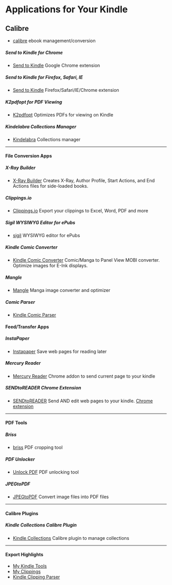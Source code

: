 # Applications for Your Kindle

## **Calibre**
* [calibre](http://calibre-ebook.com/) ebook management/conversion

##### **Send to Kindle for Chrome**

* [Send to Kindle](https://chrome.google.com/webstore/detail/ipkfnchcgalnafehpglfbommidgmalan) Google Chrome extension

##### **Send to Kindle for Firefox, Safari, IE**

* [Send to Kindle](http://www.klip.me/sendtokindle/) Firefox/Safari/IE/Chrome extension

##### **K2pdfopt for PDF Viewing**

* [K2pdfopt](http://www.willus.com/k2pdfopt/) Optimizes PDFs for viewing on Kindle

##### **Kindelabra Collections Manager**

* [Kindelabra](http://www.richardpeng.com/projects/kindelabra/) Collections manager

----

#### **File Conversion Apps**

##### **X-Ray Builder**

* [X-Ray Builder](http://www.mobileread.com/forums/showthread.php?t=245754) Creates X-Ray, Author Profile, Start Actions, and End Actions files for side-loaded books.

##### **Clippings.io**

* [Clippings.io](https://clippings.io/) Export your clippings to Excel, Word, PDF and more

##### **Sigil WYSIWYG Editor for ePubs**

* [sigil](http://sigil-ebook.com/) WYSIWYG editor for ePubs

##### **Kindle Comic Converter**

* [Kindle Comic Converter](http://kcc.iosphe.re/) Comic/Manga to Panel View MOBI converter. Optimize images for E-Ink displays.

##### **Mangle**

* [Mangle](https://foosoft.net/projects/mangle/) Manga image converter and optimizer

##### **Comic Parser**

* [Kindle Comic Parser](http://www.mobileread.mobi/forums/attachment.php?attachmentid=93418&d=1349401409)

#### **Feed/Transfer Apps**

##### **InstaPaper**

* [Instapaper](http://www.instapaper.com/) Save web pages for reading later

##### **Mercury Reader**

* [Mercury Reader](https://mercury.postlight.com/reader/) Chrome addon to send current page to your kindle

##### **SENDtoREADER Chrome Extension**

* [SENDtoREADER](http://sendtoreader.com/) Send AND edit web pages to your kindle. [Chrome extension](https://chrome.google.com/webstore/detail/fhdkebeidngpdomidhocbjgjbfbpdbdh)

----

#### **PDF Tools**

##### **Briss**

* [briss](http://briss.sourceforge.net/) PDF cropping tool

##### **PDF Unlocker**
* [Unlock PDF](https://smallpdf.com/unlock-pdf) PDF unlocking tool

##### **JPEGtoPDF** 

* [JPEGtoPDF](http://compulsivecode.com/jpegtopdf.html) Convert image files into PDF files

----

#### **Calibre Plugins**

##### **Kindle Collections Calibre Plugin**

* [Kindle Collections](https://www.mobileread.com/forums/showthread.php?t=244202) Calibre plugin to manage collections

----

#### **Export Highlights**

* [My Kindle Tools](https://www.mykindletools.com/kindle-clipping-export)
* [My Clippings](https://my.clippings.io/)
* [Kindle Clipping Parser](https://becausecurious.me/kindle_clippings_parser)
